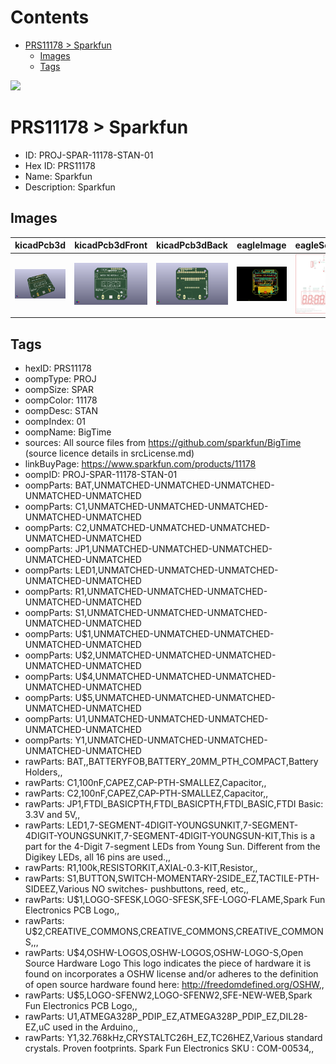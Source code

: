 



Contents
========

* [PRS11178 > Sparkfun](#prs11178--sparkfun)
	* [Images](#images)
	* [Tags](#tags)
  
![][im]
# PRS11178 > Sparkfun

- ID: PROJ-SPAR-11178-STAN-01
- Hex ID: PRS11178
- Name: Sparkfun
- Description: Sparkfun

## Images
  
  

|kicadPcb3d|kicadPcb3dFront|kicadPcb3dBack|eagleImage|eagleSchemImage|
| :---: | :---: | :---: | :---: | :---: |
|[![kicadPcb3d](kicadPcb3d_140.png)](kicadPcb3d.png)|[![kicadPcb3dFront](kicadPcb3dFront_140.png)](kicadPcb3dFront.png)|[![kicadPcb3dBack](kicadPcb3dBack_140.png)](kicadPcb3dBack.png)|[![eagleImage](eagleImage_140.png)](eagleImage.png)|[![eagleSchemImage](eagleSchemImage_140.png)](eagleSchemImage.png)|

## Tags

- hexID: PRS11178
- oompType: PROJ
- oompSize: SPAR
- oompColor: 11178
- oompDesc: STAN
- oompIndex: 01
- oompName: BigTime
- sources: All source files from https://github.com/sparkfun/BigTime (source licence details in srcLicense.md)
- linkBuyPage: https://www.sparkfun.com/products/11178
- oompID: PROJ-SPAR-11178-STAN-01
- oompParts: BAT,UNMATCHED-UNMATCHED-UNMATCHED-UNMATCHED-UNMATCHED
- oompParts: C1,UNMATCHED-UNMATCHED-UNMATCHED-UNMATCHED-UNMATCHED
- oompParts: C2,UNMATCHED-UNMATCHED-UNMATCHED-UNMATCHED-UNMATCHED
- oompParts: JP1,UNMATCHED-UNMATCHED-UNMATCHED-UNMATCHED-UNMATCHED
- oompParts: LED1,UNMATCHED-UNMATCHED-UNMATCHED-UNMATCHED-UNMATCHED
- oompParts: R1,UNMATCHED-UNMATCHED-UNMATCHED-UNMATCHED-UNMATCHED
- oompParts: S1,UNMATCHED-UNMATCHED-UNMATCHED-UNMATCHED-UNMATCHED
- oompParts: U$1,UNMATCHED-UNMATCHED-UNMATCHED-UNMATCHED-UNMATCHED
- oompParts: U$2,UNMATCHED-UNMATCHED-UNMATCHED-UNMATCHED-UNMATCHED
- oompParts: U$4,UNMATCHED-UNMATCHED-UNMATCHED-UNMATCHED-UNMATCHED
- oompParts: U$5,UNMATCHED-UNMATCHED-UNMATCHED-UNMATCHED-UNMATCHED
- oompParts: U1,UNMATCHED-UNMATCHED-UNMATCHED-UNMATCHED-UNMATCHED
- oompParts: Y1,UNMATCHED-UNMATCHED-UNMATCHED-UNMATCHED-UNMATCHED
- rawParts: BAT,,BATTERYFOB,BATTERY_20MM_PTH_COMPACT,Battery Holders,,
- rawParts: C1,100nF,CAPEZ,CAP-PTH-SMALLEZ,Capacitor,,
- rawParts: C2,100nF,CAPEZ,CAP-PTH-SMALLEZ,Capacitor,,
- rawParts: JP1,FTDI_BASICPTH,FTDI_BASICPTH,FTDI_BASIC,FTDI Basic: 3.3V and 5V,,
- rawParts: LED1,7-SEGMENT-4DIGIT-YOUNGSUNKIT,7-SEGMENT-4DIGIT-YOUNGSUNKIT,7-SEGMENT-4DIGIT-YOUNGSUN-KIT,This is a part for the 4-Digit 7-segment LEDs from Young Sun.  Different from the Digikey LEDs, all 16 pins are used.,,
- rawParts: R1,100k,RESISTORKIT,AXIAL-0.3-KIT,Resistor,,
- rawParts: S1,BUTTON,SWITCH-MOMENTARY-2SIDE_EZ,TACTILE-PTH-SIDEEZ,Various NO switches- pushbuttons, reed, etc,,
- rawParts: U$1,LOGO-SFESK,LOGO-SFESK,SFE-LOGO-FLAME,Spark Fun Electronics PCB Logo,,
- rawParts: U$2,CREATIVE_COMMONS,CREATIVE_COMMONS,CREATIVE_COMMONS,,,
- rawParts: U$4,OSHW-LOGOS,OSHW-LOGOS,OSHW-LOGO-S,Open Source Hardware Logo This logo indicates the piece of hardware it is found on incorporates a OSHW license and/or adheres to the definition of open source hardware found here: http://freedomdefined.org/OSHW,,
- rawParts: U$5,LOGO-SFENW2,LOGO-SFENW2,SFE-NEW-WEB,Spark Fun Electronics PCB Logo,,
- rawParts: U1,ATMEGA328P_PDIP_EZ,ATMEGA328P_PDIP_EZ,DIL28-EZ,uC used in the Arduino,,
- rawParts: Y1,32.768kHz,CRYSTALTC26H_EZ,TC26HEZ,Various standard crystals. Proven footprints. Spark Fun Electronics SKU : COM-00534,,



[im]: kicadPcb3d_450.png
